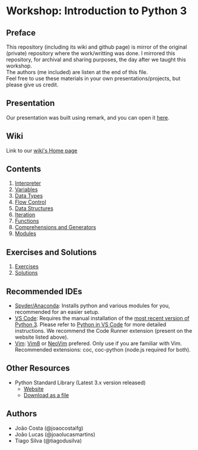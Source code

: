 # Workshop: Introduction to Python 3

## Preface
This repository (including its wiki and github page) is mirror of the original (private) repository where the work/writting was done. I mirrored this repository, for archival and sharing purposes, the day after we taught this workshop.  
The authors (me included) are listen at the end of this file.  
Feel free to use these materials in your own presentations/projects, but please give us credit.  

## Presentation

Our presentation was built using remark, and you can open it [here](https://tiagodusilva.github.io/Workshop-Introduction-Python-3/).

## Wiki
Link to our [wiki's Home page](../../wiki/Home)

## Contents
1. [Interpreter](../../wiki/Interpreter)
1. [Variables](../../wiki/Variables)
1. [Data Types](../../wiki/Data-Types)
1. [Flow Control](../../wiki/Flow-Control)
1. [Data Structures](../../wiki/Data-Structures)
1. [Iteration](../../wiki/Iteration)
1. [Functions](../../wiki/Functions)
1. [Comprehensions and Generators](../../wiki/Comprehensions-and-Generators)
1. [Modules](../../wiki/Modules)

## Exercises and Solutions

1. [Exercises](../../wiki/Exercises)
1. [Solutions](../../wiki/Solutions)

## Recommended IDEs
- [Spyder/Anaconda](https://www.anaconda.com/distribution/): Installs python and various modules for you, recommended for an easier setup.
- [VS Code](https://code.visualstudio.com/Download): Requires the manual installation of the [most recent version of Python 3](https://www.python.org/downloads/). Please refer to [Python in VS Code](https://code.visualstudio.com/docs/languages/python) for more detailed instructions. We recommend the Code Runner extension (present on the website listed above).
- [Vim](https://www.vim.org/): [Vim8](https://vim8.org/) or [NeoVim](https://neovim.io/) prefered. Only use if you are familiar with Vim. Recommended extensions: coc, coc-python (node.js required for both).

## Other Resources

- Python Standard Library (Latest 3.x version released)
  - [Website](https://docs.python.org/3/library/index.html)
  - [Download as a file](https://docs.python.org/3/download.html)

## Authors

- João Costa (@joaocostaifg)
- João Lucas (@joaolucasmartins)
- Tiago Silva (@tiagodusilva)
